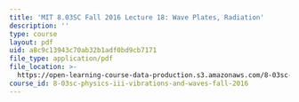 ```yaml
---
title: 'MIT 8.03SC Fall 2016 Lecture 18: Wave Plates, Radiation'
description: ''
type: course
layout: pdf
uid: a8c9c13943c70ab32b1adf0bd9cb7171
file_type: application/pdf
file_location: >-
  https://open-learning-course-data-production.s3.amazonaws.com/8-03sc-physics-iii-vibrations-and-waves-fall-2016/a8c9c13943c70ab32b1adf0bd9cb7171_MIT8_03SCF16_Lec18.pdf
course_id: 8-03sc-physics-iii-vibrations-and-waves-fall-2016
---
```

